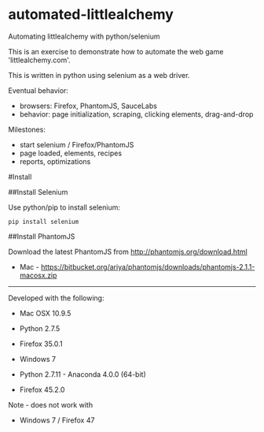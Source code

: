 # automated-littlealchemy

Automating littlealchemy with python/selenium

This is an exercise to demonstrate how to automate the web game 'littlealchemy.com'.

This is written in python using selenium as a web driver.

Eventual behavior:
* browsers: Firefox, PhantomJS, SauceLabs
* behavior: page initialization, scraping, clicking elements, drag-and-drop

Milestones:
* start selenium / Firefox/PhantomJS
* page loaded, elements, recipes
* reports, optimizations



#Install


##Install Selenium

Use python/pip to install selenium:

```
pip install selenium
```

##Install PhantomJS

Download the latest PhantomJS from http://phantomjs.org/download.html

* Mac - https://bitbucket.org/ariya/phantomjs/downloads/phantomjs-2.1.1-macosx.zip

----

Developed with the following:

* Mac OSX 10.9.5
* Python 2.7.5
* Firefox 35.0.1

* Windows 7
* Python 2.7.11 - Anaconda 4.0.0 (64-bit)
* Firefox 45.2.0

Note - does not work with
* Windows 7 / Firefox 47
